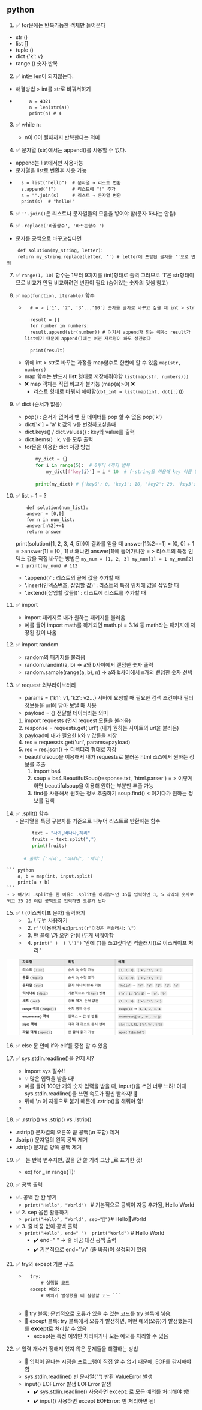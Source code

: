 ## python

1. ✅ for문에는 반복가능한 객체만 들어온다
  - str ()
  - list []
  - tuple ()  
  - dict {'k': v}
  - range () 숫자 반복


2. ✅ int는 len이 되지않는다.
 - 해결방법 > int를 str로 바꿔서하기
 - ```
        a = 4321
        n = len(str(a))
        print(n) # 4
    ```
3. ✅ while n:
   - n이 0이 될때까지 반복한다는 의미


4. ✅ 문자열 (str)에서는 append()를 사용할 수 없다.

- append는 list에서만 사용가능
- 문자열을 list로 변환후 사용 가능
- ```
    s = list("hello")  # 문자열 → 리스트 변환
    s.append("!")      # 리스트에 "!" 추가
    s = "".join(s)     # 리스트 → 문자열 변환
    print(s)  # "hello!"
    ```

5. ✅ `''.join()`은 리스트나 문자열들의 모음을 넣어야 함(문자 하나는 안됨)

6. ✅ `.replace('바꿀함수', '바꾸는함수 ')`
- 문자를 공백으로 바꾸고싶다면 
```        
    def solution(my_string, letter):
    return my_string.replace(letter, '') # letter에 포함된 글자를 ''으로 변형
```

7. ✅ `range(1, 10)` 함수는 1부터 9까지를 (int)형태로 출력 그러므로 '1'은 str형태이므로 비교가 안됨 비교하려면 변환이 필요 (숨어있는 숫자의 덧셈 참고)

8. ✅ `map(function, iterable)` 함수
    - ```numbers = [1, 2, 3, 4, 5, 6, 7, 8, 9, 10]
        # = > ['1', '2', '3'...'10'] 숫자를 글자로 바꾸고 싶을 때 int > str

        result = []
        for number in numbers:
        result.append(str(number)) # 여기서 append가 되는 이유: result가 list이기 때문에 append()에는 어떤 자료형이 와도 상관없다

        print(result)
        ```
    - 위에 int > str로 바꾸는 과정을 map함수로 한번에 할 수 있음
        `map(str, numbers)`
    - map 함수는 반드시 **list** 형태로 저장해줘야함 
        `list(map(str, numbers)))` 
    - ❌ map 객체는 직접 비교가 불가능 (map(a)>0) ❌
        - 리스트 형태로 바꿔서 해야함(`dot_int = list(map(int, dot[:]`)))
9. ✅ dict (순서가 없음)
    - pop() : 순서가 없어서 맨 끝 데이터를 pop 할 수 없음 pop('k')
    - dict['k'] = 'a' k 값의 v를 변경하고싶을때
    - dict.keys() / dict.values() : key와 value를 출력
    - dict.items() : k, v를 모두 출력
    - for문을 이용한 dict 저장 방법
        ```python
            my_dict = {}
            for i in range(5):  # 0부터 4까지 반복
                my_dict[f'key{i}'] = i * 10  # f-string을 이용해 key 이름 만들기

            print(my_dict) # {'key0': 0, 'key1': 10, 'key2': 20, 'key3': 30, 'key4': 40}
        ```

10. ✅ list + 1 = ?
    ```
        def solution(num_list):
        answer = [0,0] 
        for n in num_list:
        answer[n%2]+=1
        return answer
    ```
    print(solution([1, 2, 3, 4, 5]))이 결과를 얻을 때
    answer[1%2==1] = [0, 0] + 1
     = >answer[1] = [0 , 1] # 왜냐면 answer[1]에 들어가니깐
     = > 리스트의 특정 인덱스 값을 직접 바꾸는 방법은 
         ```
            my_num = [1, 2, 3]
            my_num[1] = 1
            my_num[2] = 2
            print(my_num) # 112
         ```    
    - '.append()' : 리스트의 끝에 값을 추가할 때
    - '.insert(인덱스번호, 삽입할 값)' : 리스트의 특정 위치에 값을 삽입할 때
    - '.extend([삽입할 값들])' : 리스트에 리스트를 추가할 때  

11. ✅ import 
    - import 패키지로 내가 원하는 패키지를 불러옴
    - 예를 들어 import math를 하게되면 math.pi = 3.14 등 math라는 패키지에 저장된 값이 나옴

12. ✅ import random
    - random의 패키지를 불러옴
    - random.randint(a, b) => a와 b사이에서 랜덤한 숫자 출력
    - random.sample(range(a, b), n) => a와 b사이에서 n개의 랜덤한 숫자 선택

13. ✅ request 외부라이브러리
    -  params = {'k1': v1, 'k2': v2...} 서버에 요청할 때 필요한 검색 조건이나 필터 정보등을 url에 담아 보낼 때 사용
    -  payload = {} 전달할 데이터라는 의미 
    1. import requests (먼저 request 모듈을 불러옴)    
    2. response = requests.get('url') (내가 원하는 사이트의 url을 불러옴)
    3. payload에 내가 필요한 k와 v 값들을 저장
    4. res = requessts.get('url', params=payload)
    5. res = res.json() => 디렉터리 형태로 저장

    - beautifulsoup을 이용해서 내가 requests로 불러온 html 소스에서 원하는 정보를 추출
        1. import bs4
        2. soup = bs4.BeautifulSoup(response.txt, 'html.parser')
          = > 이렇게 하면 beautifulsoup을 이용해 원하는 부분만 추출 가능
        3. find를 사용해서 원하는 정보 추출하기
            soup.find() < 여기다가 원하는 정보를 검색

 14. ✅ .split() 함수  
    - 문자열을 특정 구분자를 기준으로 나누어 리스트로 반환하는 함수
      ``` python         
            text = "사과,바나나,체리"
            fruits = text.split(",")
            print(fruits)

         # 출력: ['사과', '바나나', '체리']
        ```

    ``` python
        a, b = map(int, input.split)
        print(a + b)     
    ```
    - > 여기서 .split을 한 이유: .split을 하지않으면 35를 입력하면 3, 5 각각의 숫자로 되고 35 20 이런 공백으로 입력하면 오류가 난다  

15. ✅ \ (이스케이프 문자) 출력하기
    - 1. \\ 두번 사용하기
    - 2. `r''`이용하기 ex)`print(r"이것은 백슬래시: \")`                
    - 3. 맨 끝에 \가 오면 안됨 \\두개 써줘야함
    - 4. `print(' )  ( \')')` '안에 (')를 쓰고싶다면 역슬래시(\)로 이스케이프 처리 '

![스크린샷](/1.png)

16. ✅ else 문 안에 if와 elif를 중첩 할 수 있음

17. ✅ sys.stdin.readline()을 언제 써?
    - import sys 필수!!
    - 💡 많은 입력을 받을 때!
    - 예를 들어 100만 개의 숫자 입력을 받을 때, input()을 쓰면 너무 느려! 이때 sys.stdin.readline()을 쓰면 속도가 훨씬 빨라져! 🚀
    - 뒤에 \n 이 자동으로 붙기 때문에 .rstrip()을 해줘야 함!
    - 

18. ✅ .rstrip() vs .strip() vs .lstrip()

 - .rstrip()	문자열의 오른쪽 끝 공백(\n 포함) 제거
 - .lstrip()	문자열의 왼쪽 공백 제거
 - .strip()	    문자열 양쪽 공백 제거

19. ✅` _`는 반복 변수지만, 값을 안 쓸 거라 그냥 _로 표기한 것!
    - ex) for _ in range(T):

20. ✅ 공백 출력
 - ✅. 공백 한 칸 넣기
    - ```print("Hello", "World") ``` # 기본적으로 공백이 자동 추가됨, Hello World
 - ✅ 2. sep 옵션 활용하기
    - ``` print("Hello", "World", sep="💖") ```# Hello💖World
 - ✅ 3. 줄 바꿈 없이 공백 출력
    - ```print("Hello", end=" ")  print("World")``` # Hello World 
        - ✔️ end=" " → 줄 바꿈 대신 공백 출력
        - ✔️ 기본적으로 end="\n" (줄 바꿈)이 설정되어 있음

21. ✅ try와 except 기본 구조
    - ``` 
        try: 
            # 실행할 코드    
        except 예외:
            # 예외가 발생했을 때 실행할 코드 ```
        
     - 🔹 try 블록: 문법적으로 오류가 있을 수 있는 코드를 try 블록에 넣음.
    - 🔹 except 블록:
try 블록에서 오류가 발생하면, 어떤 예외(오류)가 발생했는지를 **except**로 처리할 수 있음
        - except는 특정 예외만 처리하거나 모든 예외를 처리할 수 있음

22. ✅ 입력 개수가 정해져 있지 않은 문제들을 해결하는 방법
    - 📝 입력이 끝나는 시점을 프로그램이 직접 알 수 없기 때문에, EOF를 감지해야 함
    - sys.stdin.readline()	빈 문자열("") 반환	ValueError 발생
    - input()	EOFError 발생	EOFError 발생
        - ✔️ sys.stdin.readline() 사용하면 except: 로 모든 예외를 처리해야 함!
        - ✔️ input() 사용하면 except EOFError: 만 처리하면 됨!